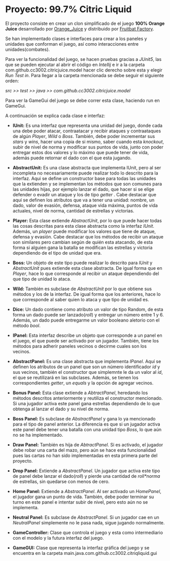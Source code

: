 <!-- 1.0.3-b1 -->
# Proyecto: 99.7% Citric Liquid

El proyecto consiste en crear un clon simplificado de el juego **100% Orange Juice** desarrollado por 
[Orange_Juice](http://daidai.moo.jp) y distribuido por
[Fruitbat Factory](https://fruitbatfactory.com).

Se han implementado clases e interfaces para crear a los paneles y unidades que conforman el juego,
así como interacciones entre unidades(combates).

Para ver la funcionalidad  del juego, se hacen pruebas gracias a
 *JUnit5*, las que se pueden ejecutar al abrir el código en *Intellij* e ir a la carpeta com.github.cc3002.citricjuice.model
 hacer clic derecho sobre esta y elegir *Run Test in*.
 Para llegar a la carpeta mencionada se debe seguir el siguiente orden:
 
*src >> test >> java >> com.github.cc3002.citricjuice.model*

Para ver la GameGui del juego se debe correr esta clase, haciendo run en GameGui.

A continuación se explica cada clase e interfaz:

* **IUnit:** Es una interfaz que representa una unidad del juego, donde cada una debe poder atacar, contraatacar y recibir ataques y contraataques
de algún *Player*, *Wild* o *Boss*. También, debe poder incrementar sus *stars* y *wins*, hacer una copia de si mismo, 
saber cuando esta *knockout*, subir de nivel de norma y modificar sus puntos de vida, junto con poder entregar estos dos 
valores y lo máximo que puede tener de vida, además puede retornar el dado con el que esta jugando.

* **AbstractUnit:** Es una clase abstracta que implementa IUnit, pero al ser incompleta no necesariamente puede realizar
todo lo descrito para la interfaz. Aqui se define un constructor base para todas las unidades que la extienden y se implementan
los métodos que son comunes para las unidades hijas, por ejemplo lanzar el dado, que hacer si se elige defender o evadir un ataque y
los de tipo *getter* . Cabe destacar que aquí se definen los atributos que va a tener una unidad: nombre, un dado, valor de evasión, defensa, ataque 
vida máxima, puntos de vida actuales, nivel de norma, cantidad de estrellas y victorias.


* **Player:** Esta clase extiende *AbstractUnit*, por lo que puede hacer todas las cosas descritas para esta clase abstracta como la 
interfaz *IUnit*. Además, un *player* puede modificar los valores que tiene de ataque, defensa y evasión. Cabe destacar que los
métodos de recibir un ataque son similares pero cambian según de quién esta atacando, de esta forma si alguien gana la batalla
se modifican las estrellas y victoria dependiendo de el tipo de unidad que era.

* **Boss:** Un objeto de este tipo puede realizar lo descrito para *IUnit* y *AbstractUnit* pues extiende esta clase abstracta. 
De igual forma que en *Player*, hace lo que corresponde al recibir un ataque dependiendo del que tipo de unidad lo ataca.

* **Wild:** También es subclase de *AbstractUnit* por lo que obtiene sus métodos y los de la interfaz. De igual forma que los anteriores,
hace lo que corresponde al saber quien lo ataca y que tipo de unidad es.

* **Dice:** Un dado contiene como atributo un valor de tipo Random, de esta forma un dado puede ser lanzado(*roll*) y entregar un número 
entre 1 y 6. Además, un dado puede entregarme un valor booleano aletorio con el método *bool*.

* **IPanel:** Esta interfaz describe un objeto que corresponde a un panel en el juego, el que puede 
ser activado por un jugador. También, tiene los métodos para adherir paneles vecinos o decirme cuales son los vecinos.

* **AbstractPanel:** Es una clase abstracta que implementa *IPanel*. Aquí se definen los atributos de un panel que son un 
número identificador *id* y sus vecinos, también el constructor que simplemnte le da un valor al *id*, el que se reutilizará en las subclases. 
Además, se tienen los correspondientes *getter*, un *equals* y la opción de agregar vecinos.

* **Bonus Panel:** Esta clase extiende a *AbtractPanel*, heredando los métodos descritos anteriormente y reutiliza el constructor 
mencionado. Si una jugador activa este panel gana estrellas dependiendo de lo que obtenga al lanzar el dado y su nivel de norma.

* **Boss Panel:** Es subclase de *AbstractPanel* y gana lo ya mencionado para el tipo de panel anterior.
La diferencia es que si un jugador activa este panel debe tener una batalla con una unidad tipo *Boss*, lo que aún no se ha implementado.

* **Draw Panel:** También es hija de *AbtractPanel*. Si es activado, el jugador debe robar una carta del mazo, pero aún se 
hace esta funcionalidad pues las cartas no han sido implementadas en esta primera parte del proyecto.

* **Drop Panel:** Extiende a *AbstractPanel*. Un jugador que activa este tipo de panel debe lanzar el dado(*roll*) y pierde una cantidad de 
*roll\*norma* de estrellas, sin quedarse con menos de cero.

* **Home Panel:** Extiende a *AbstractPanel*. Al ser activado un *HomePanel*, el jugador gana un punto de vida. También, debe
poder terminar su turno en este panel e intentar subir de nivel, pero esto aún no se implementa.

* **Neutral Panel:** Es subclase de *AbstractPanel*. Si un jugador cae en un *NeutralPanel* simplemente no le pasa nada, sigue jugando normalmente.

* **GameController:** Clase que controla el juego y esta como intermediario con el modelo y la futura interfaz del juego.

* **GameGUI:** Clase que representa la interfaz gráfica del juego y se encuentra en la carpeta main.java.com.github.cc3002.citriqliquid.gui



